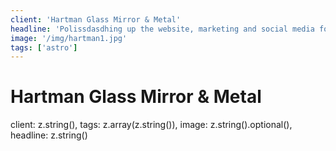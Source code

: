 ```yaml
---
client: 'Hartman Glass Mirror & Metal'
headline: 'Polissdasdhing up the website, marketing and social media for a B2B business.'
image: '/img/hartman1.jpg'
tags: ['astro']
---
```


# Hartman Glass Mirror & Metal

 client: z.string(),
        tags: z.array(z.string()),
        image: z.string().optional(),
        headline: z.string()
